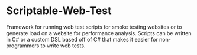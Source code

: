 Scriptable-Web-Test
===================

Framework for running web test scripts for smoke testing websites or to generate load on a website for performance analysis. Scripts can be written in C# or a custom DSL based off of C# that makes it easier for non-programmers to write web tests.
